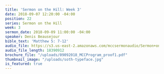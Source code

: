 ```yaml
---
title: 'Sermon on the Hill: Week 3'
date: 2018-09-07 12:20:00 -04:00
position: 22
series: Sermon on the Hill
week: 3
sermon_date: 2018-09-09 11:00:00 -04:00
speaker: Denis Beausejour
bible_text: 'Matthew 5: 7-12'
audio_file: https://s3.us-east-2.amazonaws.com/mccsermonaudio/Sermon+on+the+Hill_+Week+3.lite.mp3
audio_file_length: 18390912
brochure_file: "/uploads/09092018_MCCProgram_proof1.pdf"
thumbnail_image: "/uploads/soth-typeface.jpg"
is_featured: true
---
```


